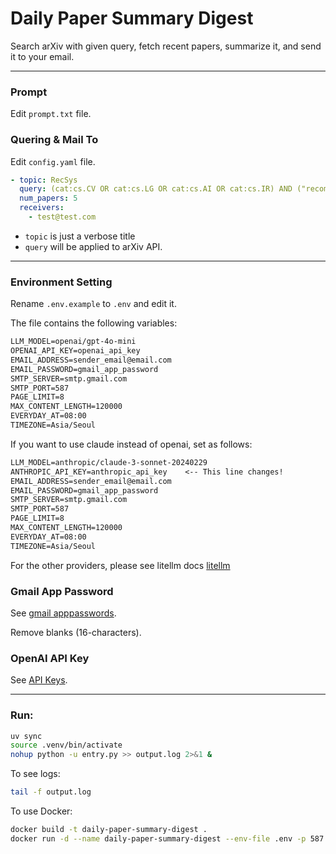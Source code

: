 # Daily Paper Summary Digest

Search arXiv with given query, fetch recent papers, summarize it, and send it to your email.

---

### Prompt

Edit `prompt.txt` file.

### Quering & Mail To

Edit `config.yaml` file.

```yaml
- topic: RecSys
  query: (cat:cs.CV OR cat:cs.LG OR cat:cs.AI OR cat:cs.IR) AND ("recommendation" OR "recommender")
  num_papers: 5
  receivers:
    - test@test.com
```

* `topic` is just a verbose title
* `query` will be applied to arXiv API.

---

### Environment Setting

Rename `.env.example` to `.env` and edit it.

The file contains the following variables:

```txt
LLM_MODEL=openai/gpt-4o-mini
OPENAI_API_KEY=openai_api_key
EMAIL_ADDRESS=sender_email@email.com
EMAIL_PASSWORD=gmail_app_password
SMTP_SERVER=smtp.gmail.com
SMTP_PORT=587
PAGE_LIMIT=8
MAX_CONTENT_LENGTH=120000
EVERYDAY_AT=08:00
TIMEZONE=Asia/Seoul
```

If you want to use claude instead of openai, set as follows:

```txt
LLM_MODEL=anthropic/claude-3-sonnet-20240229
ANTHROPIC_API_KEY=anthropic_api_key    <-- This line changes!
EMAIL_ADDRESS=sender_email@email.com
EMAIL_PASSWORD=gmail_app_password
SMTP_SERVER=smtp.gmail.com
SMTP_PORT=587
PAGE_LIMIT=8
MAX_CONTENT_LENGTH=120000
EVERYDAY_AT=08:00
TIMEZONE=Asia/Seoul
```

For the other providers, please see litellm docs [litellm](https://docs.litellm.ai/docs/#litellm-python-sdk)

### Gmail App Password

See [gmail apppasswords](https://myaccount.google.com/apppasswords).

Remove blanks (16-characters).

### OpenAI API Key

See [API Keys](https://platform.openai.com/api-keys).

---

### Run:

```bash
uv sync
source .venv/bin/activate
nohup python -u entry.py >> output.log 2>&1 &
```

To see logs:

```bash
tail -f output.log
```

To use Docker:

```bash
docker build -t daily-paper-summary-digest .
docker run -d --name daily-paper-summary-digest --env-file .env -p 587:587 -v $(pwd)/config.yaml:/app/config.yaml -v $(pwd)/templates/prompt.txt:/app/templates/prompt.txt daily-paper-summary-digest
```

